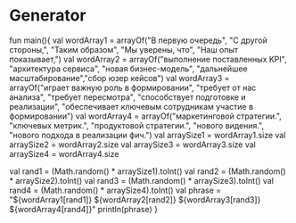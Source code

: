 # Generator

fun main(){
val wordArray1 = arrayOf("В первую очередь", "С другой стороны,", "Таким образом", "Мы уверены, что", "Наш опыт показывает,")
val wordArray2 = arrayOf("выполнение поставленных KPI", "архитектура сервиса", "новая бизнес-модель", "дальнейшее масштабирование","сбор юзер кейсов")
val wordArray3 = arrayOf("играет важную роль в формировании", "требует от нас анализа", "требует пересмотра", "способствует подготовке и реализации", "обеспечивает ключевым сотрудникам участие в формировании")
val wordArray4 = arrayOf("маркетинговой стратегии.", "ключевых метрик.", "продуктовой стратегии.", "нового видения.", "нового подхода в реализации фич.")
val arraySize1 = wordArray1.size
val arraySize2 = wordArray2.size
val arraySize3 = wordArray3.size
val arraySize4 = wordArray4.size

val rand1 = (Math.random() * arraySize1).toInt()
val rand2 = (Math.random() * arraySize2).toInt()
val rand3 = (Math.random() * arraySize3).toInt()
val rand4 = (Math.random() * arraySize4).toInt()
val phrase = "${wordArray1[rand1]} ${wordArray2[rand2]} ${wordArray3[rand3]} ${wordArray4[rand4]}"
    println(phrase)
}

